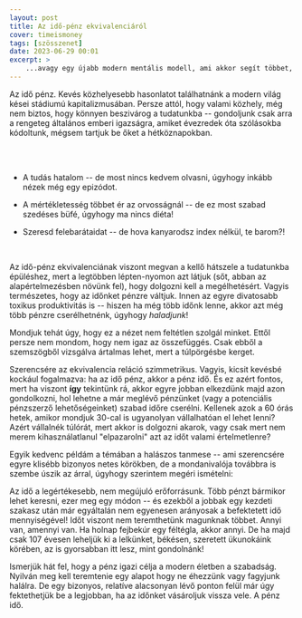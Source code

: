 ```yaml
---
layout: post
title: Az idő-pénz ekvivalenciáról
cover: timeismoney
tags: [szösszenet]
date: 2023-06-29 00:01
excerpt: >
    ...avagy egy újabb modern mentális modell, ami akkor segít többet, ha megfordítjuk.
---
```


Az idő pénz.
Kevés közhelyesebb hasonlatot találhatnánk a modern világ kései stádiumú kapitalizmusában.
Persze attól, hogy valami közhely, még nem biztos, hogy könnyen beszivárog a tudatunkba -- gondoljunk csak arra a rengeteg általános emberi igazságra, amiket évezredek óta szólásokba kódoltunk, mégsem tartjuk be őket a hétköznapokban.

<br>
<br>

- A tudás hatalom -- de most nincs kedvem olvasni, úgyhogy inkább nézek még egy epizódot.

- A mértékletesség többet ér az orvosságnál -- de ez most szabad szedéses büfé, úgyhogy ma nincs diéta!

- Szeresd felebarátaidat -- de hova kanyarodsz index nélkül, te barom?!

<br>

Az idő-pénz ekvivalenciának viszont megvan a kellő hátszele a tudatunkba épüléshez, mert a legtöbben lépten-nyomon azt látjuk (sőt, abban az alapértelmezésben növünk fel), hogy dolgozni kell a megélhetésért.
Vagyis természetes, hogy az időnket pénzre váltjuk.
Innen az egyre divatosabb toxikus produktivitás is -- hiszen ha még több időnk lenne, akkor azt még több pénzre cserélhetnénk, úgyhogy *haladjunk*!

Mondjuk tehát úgy, hogy ez a nézet nem feltétlen szolgál minket.
Ettől persze nem mondom, hogy nem igaz az összefüggés.
Csak ebből a szemszögből vizsgálva ártalmas lehet, mert a túlpörgésbe kerget.

Szerencsére az ekvivalencia reláció szimmetrikus.
Vagyis, kicsit kevésbé kockául fogalmazva: ha az idő pénz, akkor a pénz idő.
És ez azért fontos, mert ha viszont **így** tekintünk rá, akkor egyre jobban elkezdünk majd azon gondolkozni, hol lehetne a már meglévő pénzünket (vagy a potenciális pénzszerző lehetőségeinket) szabad időre cserélni.
Kellenek azok a 60 órás hetek, amikor mondjuk 30-cal is ugyanolyan vállalhatóan el lehet lenni?
Azért vállalnék túlórát, mert akkor is dolgozni akarok, vagy csak mert nem merem kihasználatlanul "elpazarolni" azt az időt valami értelmetlenre?

Egyik kedvenc példám a témában a halászos tanmese -- ami szerencsére egyre klisébb bizonyos netes körökben, de a mondanivalója továbbra is szembe úszik az árral, úgyhogy szerintem megéri ismételni:






Az idő a legértékesebb, nem megújuló erőforrásunk.
Több pénzt bármikor lehet keresni, ezer meg egy módon -- és ezekből a jobbak egy kezdeti szakasz után már egyáltalán nem egyenesen arányosak a befektetett idő mennyiségével!
Időt viszont nem teremthetünk magunknak többet.
Annyi van, amennyi van.
Ha holnap fejbekúr egy féltégla, akkor annyi.
De ha majd csak 107 évesen leheljük ki a lelkünket, békésen, szeretett ükunokáink körében, az is gyorsabban itt lesz, mint gondolnánk!

Ismerjük hát fel, hogy a pénz igazi célja a modern életben a szabadság.
Nyilván meg kell teremtenie egy alapot hogy ne éhezzünk vagy fagyjunk halálra.
De egy bizonyos, relatíve alacsonyan lévő ponton felül már úgy fektethetjük be a legjobban, ha az időnket vásároljuk vissza vele.
A pénz idő.